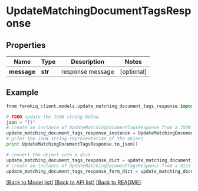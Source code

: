 # UpdateMatchingDocumentTagsResponse


## Properties

Name | Type | Description | Notes
------------ | ------------- | ------------- | -------------
**message** | **str** | response message | [optional] 

## Example

```python
from formkiq_client.models.update_matching_document_tags_response import UpdateMatchingDocumentTagsResponse

# TODO update the JSON string below
json = "{}"
# create an instance of UpdateMatchingDocumentTagsResponse from a JSON string
update_matching_document_tags_response_instance = UpdateMatchingDocumentTagsResponse.from_json(json)
# print the JSON string representation of the object
print UpdateMatchingDocumentTagsResponse.to_json()

# convert the object into a dict
update_matching_document_tags_response_dict = update_matching_document_tags_response_instance.to_dict()
# create an instance of UpdateMatchingDocumentTagsResponse from a dict
update_matching_document_tags_response_form_dict = update_matching_document_tags_response.from_dict(update_matching_document_tags_response_dict)
```
[[Back to Model list]](../README.md#documentation-for-models) [[Back to API list]](../README.md#documentation-for-api-endpoints) [[Back to README]](../README.md)


